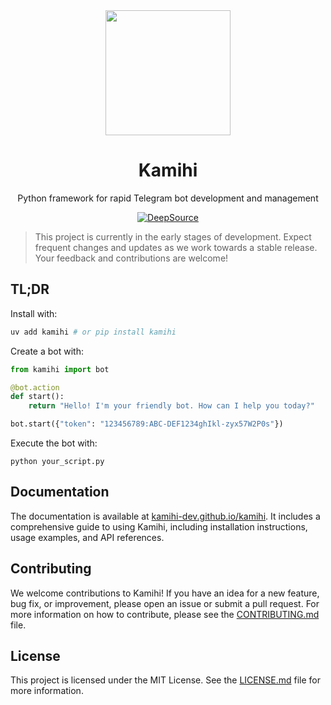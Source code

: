 <div align="center">
  <img src="https://api.iconify.design/flowbite:paper-plane-solid.svg?color=%231520A6" width="200" height="200">
  <h1>Kamihi</h1>
  <p>Python framework for rapid Telegram bot development and management</p>
    <a href="https://app.deepsource.com/gh/kamihi-dev/kamihi/" target="_blank"><img alt="DeepSource" title="DeepSource" src="https://app.deepsource.com/gh/kamihi-dev/kamihi.svg/?label=code+coverage&show_trend=false&token=XJwx56oI7k7Bm23vhsstts9q"/></a>
</div>

> This project is currently in the early stages of development. Expect frequent changes and updates as we work towards a stable release. Your feedback and contributions are welcome!

## TL;DR

Install with:
```sh
uv add kamihi # or pip install kamihi
```

Create a bot with:
```python
from kamihi import bot

@bot.action
def start():
    return "Hello! I'm your friendly bot. How can I help you today?"

bot.start({"token": "123456789:ABC-DEF1234ghIkl-zyx57W2P0s"})
```

Execute the bot with:
```
python your_script.py
```

## Documentation

The documentation is available at [kamihi-dev.github.io/kamihi](https://kamihi-dev.github.io/kamihi/). It includes a comprehensive guide to using Kamihi, including installation instructions, usage examples, and API references.

## Contributing

We welcome contributions to Kamihi! If you have an idea for a new feature, bug fix, or improvement, please open an 
issue or submit a pull request. For more information on how to contribute, please see the [CONTRIBUTING.md](CONTRIBUTING.md) file.

## License

This project is licensed under the MIT License. See the [LICENSE.md](LICENSE.md) file for more information.
